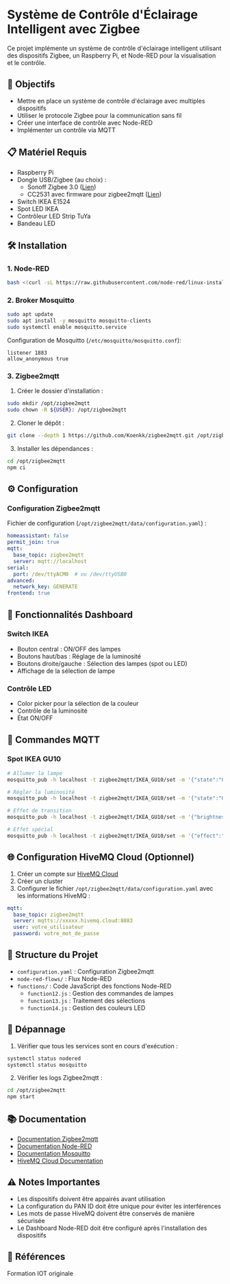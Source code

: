 # Système de Contrôle d'Éclairage Intelligent avec Zigbee

Ce projet implémente un système de contrôle d'éclairage intelligent utilisant des dispositifs Zigbee, un Raspberry Pi, et Node-RED pour la visualisation et le contrôle.

## 🎯 Objectifs
- Mettre en place un système de contrôle d'éclairage avec multiples dispositifs
- Utiliser le protocole Zigbee pour la communication sans fil
- Créer une interface de contrôle avec Node-RED
- Implémenter un contrôle via MQTT

## 📋 Matériel Requis

- Raspberry Pi
- Dongle USB/Zigbee (au choix) :
  - Sonoff Zigbee 3.0 ([Lien](https://amz.run/6LG0))
  - CC2531 avec firmware pour zigbee2mqtt ([Lien](https://amz.run/6LFw))
- Switch IKEA E1524
- Spot LED IKEA
- Contrôleur LED Strip TuYa
- Bandeau LED

## 🛠️ Installation

### 1. Node-RED
```bash
bash <(curl -sL https://raw.githubusercontent.com/node-red/linux-installers/master/deb/update-nodejs-and-nodered)
```

### 2. Broker Mosquitto
```bash
sudo apt update
sudo apt install -y mosquitto mosquitto-clients
sudo systemctl enable mosquitto.service
```

Configuration de Mosquitto (`/etc/mosquitto/mosquitto.conf`):
```
listener 1883
allow_anonymous true
```

### 3. Zigbee2mqtt

1. Créer le dossier d'installation :
```bash
sudo mkdir /opt/zigbee2mqtt
sudo chown -R ${USER}: /opt/zigbee2mqtt
```

2. Cloner le dépôt :
```bash
git clone --depth 1 https://github.com/Koenkk/zigbee2mqtt.git /opt/zigbee2mqtt
```

3. Installer les dépendances :
```bash
cd /opt/zigbee2mqtt
npm ci
```

## ⚙️ Configuration

### Configuration Zigbee2mqtt

Fichier de configuration (`/opt/zigbee2mqtt/data/configuration.yaml`) :
```yaml
homeassistant: false
permit_join: true
mqtt:
  base_topic: zigbee2mqtt
  server: mqtt://localhost
serial:
  port: /dev/ttyACM0  # ou /dev/ttyUSB0
advanced:
  network_key: GENERATE
frontend: true
```

## 🔄 Fonctionnalités Dashboard

### Switch IKEA
- Bouton central : ON/OFF des lampes
- Boutons haut/bas : Réglage de la luminosité
- Boutons droite/gauche : Sélection des lampes (spot ou LED)
- Affichage de la sélection de lampe

### Contrôle LED
- Color picker pour la sélection de la couleur
- Contrôle de la luminosité
- État ON/OFF

## 📡 Commandes MQTT

### Spot IKEA GU10
```bash
# Allumer la lampe
mosquitto_pub -h localhost -t zigbee2mqtt/IKEA_GU10/set -m '{"state":"ON"}'

# Régler la luminosité
mosquitto_pub -h localhost -t zigbee2mqtt/IKEA_GU10/set -m '{"state":"ON","brightness": 120}'

# Effet de transition
mosquitto_pub -h localhost -t zigbee2mqtt/IKEA_GU10/set -m '{"brightness":220,"transition": 30}'

# Effet spécial
mosquitto_pub -h localhost -t zigbee2mqtt/IKEA_GU10/set -m '{"effect":"breathe"}'
```

## 🌐 Configuration HiveMQ Cloud (Optionnel)

1. Créer un compte sur [HiveMQ Cloud](https://console.hivemq.cloud)
2. Créer un cluster
3. Configurer le fichier `/opt/zigbee2mqtt/data/configuration.yaml` avec les informations HiveMQ :
```yaml
mqtt:
  base_topic: zigbee2mqtt
  server: mqtts://xxxxx.hivemq.cloud:8883
  user: votre_utilisateur
  password: votre_mot_de_passe
```

## 📁 Structure du Projet

- `configuration.yaml` : Configuration Zigbee2mqtt
- `node-red-flows/` : Flux Node-RED
- `functions/` : Code JavaScript des fonctions Node-RED
  - `function12.js` : Gestion des commandes de lampes
  - `function13.js` : Traitement des sélections
  - `function14.js` : Gestion des couleurs LED

## 🔧 Dépannage

1. Vérifier que tous les services sont en cours d'exécution :
```bash
systemctl status nodered
systemctl status mosquitto
```

2. Vérifier les logs Zigbee2mqtt :
```bash
cd /opt/zigbee2mqtt
npm start
```

## 📚 Documentation

- [Documentation Zigbee2mqtt](https://www.zigbee2mqtt.io/)
- [Documentation Node-RED](https://nodered.org/docs/)
- [Documentation Mosquitto](https://mosquitto.org/documentation/)
- [HiveMQ Cloud Documentation](https://www.hivemq.com/docs/hivemq-cloud/)

## ⚠️ Notes Importantes

- Les dispositifs doivent être appairés avant utilisation
- La configuration du PAN ID doit être unique pour éviter les interférences
- Les mots de passe HiveMQ doivent être conservés de manière sécurisée
- Le Dashboard Node-RED doit être configuré après l'installation des dispositifs

## 📖 Références

Formation IOT originale
